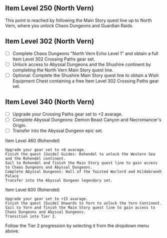 ## Item Level 250 (North Vern)

This point is reached by following the Main Story quest line up to North Vern, where you unlock Chaos Dungeons and Guardian Raids.

## Item Level 302 (North Vern)

- [ ] Complete Chaos Dungeons "North Vern Echo Level 1" and obtain a full Item Level 302  Crossing Paths gear set.
- [ ] Unlock access to Abyssal Dungeons and the Shushire continent by completing the North Vern Main Story quest line.
- [ ] Optional: Complete the Shushire Main Story quest line to obtain a Wish Equipment Chest containing a free Item Level 302 Crossing Paths gear set.

## Item Level 340 (North Vern)

- [ ] Upgrade your Crossing Paths gear set to +2 avarage.
- [ ] Complete Abyssal Dungeons: Demon Beast Canyon and Necromancer's Origin.
- [ ] Transfer into the Abyssal Dungeon epic set.

Item Level 460 (Rohendel)

    Upgrade your gear set to +8 avarage.
    Finish the quest [Guide] Guides: Rohendel to unlock the Western Sea and the Rohendel continent.
    Sail to Rohendel and finish the Main Story quest line to gain access to Chaos Dungeons and Abyssal Dungeons.
    Complete Abyssal Dungeons: Hall of the Twisted Warlord and Hildebrandt Palace
    Transfer into the Abyssal Dungeon legendary set.

Item Level 600 (Rohendel)

    Upgrade your gear set to +15 avarage.
    Finish the quest [Guide] Onwards to Yorn to unlock the Yorn Continent.
    Sail to Yorn and finish the Main Story quest line to gain access to Chaos Dungeons and Abyssal Dungeons.
    Transition into Tier 2.

Follow the Tier 2 progression by selecting it from the dropdown menu above.
